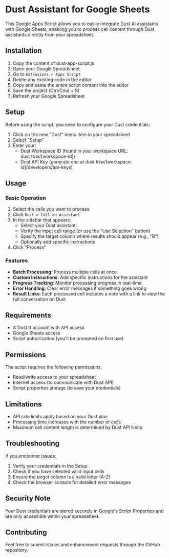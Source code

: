 # Dust Assistant for Google Sheets

This Google Apps Script allows you to easily integrate Dust AI assistants with Google Sheets, enabling you to process cell content through Dust assistants directly from your spreadsheet.

## Installation

1. Copy the content of dust-app-script.js
2. Open your Google Spreadsheet
3. Go to `Extensions > Apps Script`
4. Delete any existing code in the editor
5. Copy and paste the entire script content into the editor
6. Save the project (Ctrl/Cmd + S)
7. Refresh your Google Spreadsheet

## Setup

Before using the script, you need to configure your Dust credentials:

1. Click on the new "Dust" menu item in your spreadsheet
2. Select "Setup"
3. Enter your:
   - Dust Workspace ID (found in your workspace URL: dust.tt/w/[workspace-id])
   - Dust API Key (generate one at dust.tt/w/[workspace-id]/developers/api-keys)

## Usage

### Basic Operation

1. Select the cells you want to process
2. Click `Dust > Call an Assistant`
3. In the sidebar that appears:
   - Select your Dust assistant
   - Verify the input cell range (or use the "Use Selection" button)
   - Specify the target column where results should appear (e.g., "B")
   - Optionally add specific instructions
4. Click "Process"

### Features

- **Batch Processing**: Process multiple cells at once
- **Custom Instructions**: Add specific instructions for the assistant
- **Progress Tracking**: Monitor processing progress in real-time
- **Error Handling**: Clear error messages if something goes wrong
- **Result Links**: Each processed cell includes a note with a link to view the full conversation on Dust

## Requirements

- A Dust.tt account with API access
- Google Sheets access
- Script authorization (you'll be prompted on first use)

## Permissions

The script requires the following permissions:

- Read/write access to your spreadsheet
- Internet access (to communicate with Dust API)
- Script properties storage (to save your credentials)

## Limitations

- API rate limits apply based on your Dust plan
- Processing time increases with the number of cells
- Maximum cell content length is determined by Dust API limits

## Troubleshooting

If you encounter issues:

1. Verify your credentials in the Setup
2. Check if you have selected valid input cells
3. Ensure the target column is a valid letter (A-Z)
4. Check the browser console for detailed error messages

## Security Note

Your Dust credentials are stored securely in Google's Script Properties and are only accessible within your spreadsheet.

## Contributing

Feel free to submit issues and enhancement requests through the GitHub repository.
